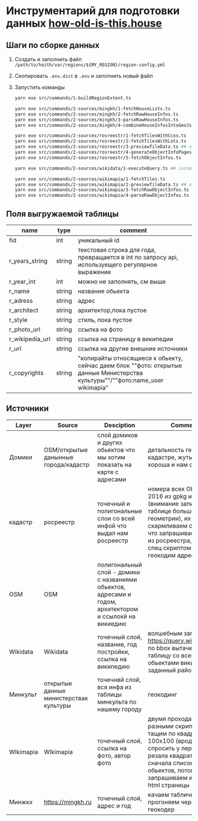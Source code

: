 # Инструментарий для подготовки данных [how-old-is-this.house](https://how-old-is-this.house)

## Шаги по сборке данных

1.  Создать и заполнить файл `/path/to/hoith/var/regions/${MY_REGION}/region-config.yml`

1.  Скопировать `.env.dist` в `.env` и заполнить новый файл

1.  Запустить команды

    ```sh
    yarn exe src/commands/1-buildRegionExtent.ts
    
    yarn exe src/commands/2-sources/mingkh/1-fetchHouseLists.ts
    yarn exe src/commands/2-sources/mingkh/2-fetchRawHouseInfos.ts
    yarn exe src/commands/2-sources/mingkh/3-parseRawHouseInfos.ts
    yarn exe src/commands/2-sources/mingkh/4-combineHouseInfosIntoGeoJson.ts
    
    yarn exe src/commands/2-sources/rosreestr/1-fetchTilesWithCcos.ts
    yarn exe src/commands/2-sources/rosreestr/2-fetchTilesWithLots.ts
    yarn exe src/commands/2-sources/rosreestr/3-previewTileData.ts ## optional
    yarn exe src/commands/2-sources/rosreestr/4-generateObjectInfoPages.ts
    yarn exe src/commands/2-sources/rosreestr/5-fetchObjectInfos.ts
    
    yarn exe src/commands/2-sources/wikidata/1-executeQuery.ts ## incomplete
    
    yarn exe src/commands/2-sources/wikimapia/1-fetchTiles.ts
    yarn exe src/commands/2-sources/wikimapia/2-previewTileData.ts ## optional
    yarn exe src/commands/2-sources/wikimapia/3-fetchRawObjectInfos.ts
    yarn exe src/commands/2-sources/wikimapia/4-parseRawObjectInfos.ts
    ```

## Поля выгружаемой таблицы

| name            | type   | comment                                                                                                                        |
| --------------- | ------ | ------------------------------------------------------------------------------------------------------------------------------ |
| fid             | int    | уникальный id                                                                                                                  |
| r_years_string  | string | текстовая строка для года, превращается в int по запросу api, используещего регулярное выражение                               |
| r_year_int      | int    | можно не заполнять, см выше                                                                                                    |
| r_name          | string | название обьекта                                                                                                               |
| r_adress        | string | адрес                                                                                                                          |
| r_architect     | string | архитектор,пока пустое                                                                                                         |
| r_style         | string | стиль, пока пустое                                                                                                             |
| r_photo_url     | string | ссылка на фото                                                                                                                 |
| r_wikipedia_url | string | ссылка на страницу в википедии                                                                                                 |
| r_url           | string | ссылка на другие внешние источники                                                                                             |
| r_copyrights    | string | "копирайты относящиеся к обьекту, сейчас даем блок ""фото: открытые данные Министерства культуры""/""фото:name_user wikimapia" |

## Источники

| Layer     | Source                                 | Desciption                                                                                              | Comment                                                                                                                                                                                                | Link                                                  |
| --------- | -------------------------------------- | ------------------------------------------------------------------------------------------------------- | ------------------------------------------------------------------------------------------------------------------------------------------------------------------------------------------------------ | ----------------------------------------------------- |
| Домики    | OSM/открытые данынные города/кадастр   | слой домиков и других обьектов что мы хотим показать на карте с адресами                                | детальность геомтерии в кадастре, жуть как хороша и нам симатична                                                                                                                                      |                                                       |
| кадастр   | росреестр                              | точечный и полигональные слои со всей инфой что выдал нам росреестр                                     | номера всех ОКС на 2016 из gpkg и csv (внимание записей в таблице больше чем геометрии), их скармливаем скрипту что запрашивает данные из росреестра, их потом спец скриптом парсим и геокодим адреса. | папочка cadastr                                       |
| OSM       | OSM                                    | полигональный слой - домики с названиями обьектов, адресами и годом, архитектором и ссылокй на викиедию |                                                                                                                                                                                                        |                                                       |
| Wikidata  | Wikidata                               | точечный слой, название, год постройки, ссылка на википедию                                             | волшебным запросом на <https://query.wikidata.org/> по bbox вытачкиваем таблицу со всеми обьектами викидата на заданный район                                                                          | <https://pastebin.com/dcyz2NNs>                       |
| Минкульт  | открытые данные министерствак культуры | точечнвй слой, вся инфа из таблицы минкульта по нашему городу                                           | геокодинг                                                                                                                                                                                              | <https://opendata.mkrf.ru/opendata/7705851331-egrkn/> |
| WIkimapia | WIkimapia                              | точечный слой, ссылка на фото, автор фото                                                               | двумя проходами, двумя разными скриптами. тащим по квадратам 100x100 (вродебы - спросить у леры как резала квадраты) сначала список обьектов, потом запрашиваем и парсим html страницы                 | папочка wikimapia                                     |
| Минжкх    | <https://mingkh.ru>                    | точечный слой, адрес и год                                                                              | качаем табличку, прогоняем через геокодер                                                                                                                                                              | <https://mingkh.ru/penzenskaya-oblast/penza/>         |
